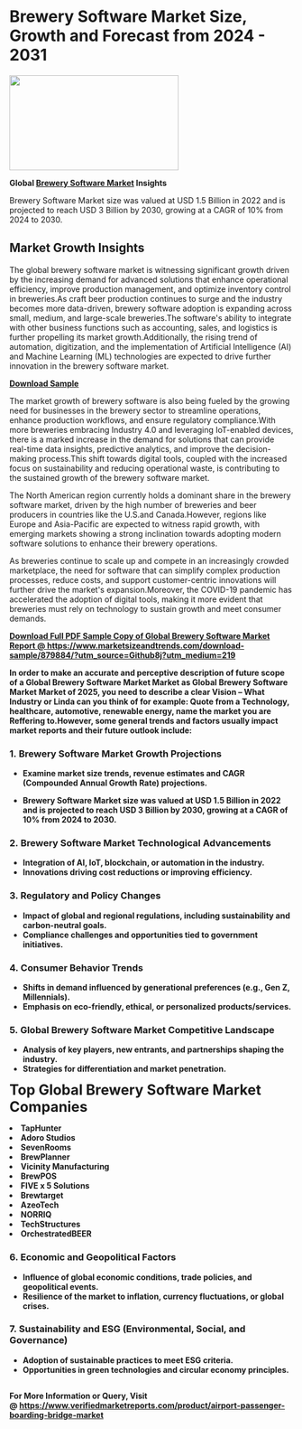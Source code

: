 <H1>Brewery Software Market Size, Growth and Forecast from 2024 - 2031</H1><img class="aligncenter size-medium wp-image-584254" src="https://thirdeyenews.in/wp-content/uploads/2024/09/Global-Market-Research-300x168.jpeg" alt="" width="300" height="168" /><p><strong>Global&nbsp;<a href="https://www.marketsizeandtrends.com/download-sample/879884/?utm_source=Github8j?utm_medium=219">Brewery Software Market</a> Insights</strong></p><p>Brewery Software Market size was valued at USD 1.5 Billion in 2022 and is projected to reach USD 3 Billion by 2030, growing at a CAGR of 10% from 2024 to 2030.</p><p><h2>Market Growth Insights</h2> <p>The global brewery software market is witnessing significant growth driven by the increasing demand for advanced solutions that enhance operational efficiency, improve production management, and optimize inventory control in breweries.As craft beer production continues to surge and the industry becomes more data-driven, brewery software adoption is expanding across small, medium, and large-scale breweries.The software's ability to integrate with other business functions such as accounting, sales, and logistics is further propelling its market growth.Additionally, the rising trend of automation, digitization, and the implementation of Artificial Intelligence (AI) and Machine Learning (ML) technologies are expected to drive further innovation in the brewery software market.</p> <p><strong><a href="#">Download Sample</a></strong></p> <p>The market growth of brewery software is also being fueled by the growing need for businesses in the brewery sector to streamline operations, enhance production workflows, and ensure regulatory compliance.With more breweries embracing Industry 4.0 and leveraging IoT-enabled devices, there is a marked increase in the demand for solutions that can provide real-time data insights, predictive analytics, and improve the decision-making process.This shift towards digital tools, coupled with the increased focus on sustainability and reducing operational waste, is contributing to the sustained growth of the brewery software market.</p> <p>The North American region currently holds a dominant share in the brewery software market, driven by the high number of breweries and beer producers in countries like the U.S.and Canada.However, regions like Europe and Asia-Pacific are expected to witness rapid growth, with emerging markets showing a strong inclination towards adopting modern software solutions to enhance their brewery operations.</p> <p>As breweries continue to scale up and compete in an increasingly crowded marketplace, the need for software that can simplify complex production processes, reduce costs, and support customer-centric innovations will further drive the market's expansion.Moreover, the COVID-19 pandemic has accelerated the adoption of digital tools, making it more evident that breweries must rely on technology to sustain growth and meet consumer demands.</p> <p><strong><a href="#"></p><p><span class=""><strong>Download Full PDF Sample Copy of Global Brewery Software Market Report</strong> @ <a href="https://www.marketsizeandtrends.com/download-sample/879884/?utm_source=Github8j?utm_medium=219" target="_blank">https://www.marketsizeandtrends.com/download-sample/879884/?utm_source=Github8j?utm_medium=219</a></span></p><p>In order to make an accurate and perceptive description of future scope of a Global&nbsp;Brewery Software Market Market as Global&nbsp;Brewery Software Market Market of 2025, you need to describe a clear Vision &ndash; What Industry or Linda can you think of for example: Quote from a Technology, healthcare, automotive, renewable energy, name the market you are Reffering to.However, some general trends and factors usually impact market reports and their future outlook include:</p><h3>1.&nbsp;<strong>Brewery Software Market Growth Projections</strong></h3><ul><li>Examine market size trends, revenue estimates and CAGR (Compounded Annual Growth Rate) projections.</li><li><p>Brewery Software Market size was valued at USD 1.5 Billion in 2022 and is projected to reach USD 3 Billion by 2030, growing at a CAGR of 10% from 2024 to 2030.</p></li></ul><h3>2.&nbsp;<strong>Brewery Software Market Technological Advancements</strong></h3><ul><li>Integration of AI, IoT, blockchain, or automation in the industry.</li><li>Innovations driving cost reductions or improving efficiency.</li></ul><h3>3.&nbsp;<strong>Regulatory and Policy Changes</strong></h3><ul><li>Impact of global and regional regulations, including sustainability and carbon-neutral goals.</li><li>Compliance challenges and opportunities tied to government initiatives.</li></ul><h3>4.&nbsp;<strong>Consumer Behavior Trends</strong></h3><ul><li>Shifts in demand influenced by generational preferences (e.g., Gen Z, Millennials).</li><li>Emphasis on eco-friendly, ethical, or personalized products/services.</li></ul><h3>5.&nbsp;<strong>Global Brewery Software Market Competitive Landscape</strong></h3><ul><li>Analysis of key players, new entrants, and partnerships shaping the industry.</li><li>Strategies for differentiation and market penetration.</li></ul><p data-pm-slice="1 1 []"><span style="color: inherit; font-family: inherit; font-size: 25px;">Top Global Brewery Software Market Companies</span></p><div class="" data-test-id=""><p><li>TapHunter</li><li> Adoro Studios</li><li> SevenRooms</li><li> BrewPlanner</li><li> Vicinity Manufacturing</li><li> BrewPOS</li><li> FIVE x 5 Solutions</li><li> Brewtarget</li><li> AzeoTech</li><li> NORRIQ</li><li> TechStructures</li><li> OrchestratedBEER</li></p></div><h3>6.&nbsp;<strong>Economic and Geopolitical Factors</strong></h3><ul><li>Influence of global economic conditions, trade policies, and geopolitical events.</li><li>Resilience of the market to inflation, currency fluctuations, or global crises.</li></ul><h3>7.&nbsp;<strong>Sustainability and ESG (Environmental, Social, and Governance)</strong></h3><ul><li>Adoption of sustainable practices to meet ESG criteria.</li><li>Opportunities in green technologies and circular economy principles.</li></ul><h2><strong style="font-size: 14px;">For More Information or Query, Visit @&nbsp;</strong><a style="background-color: #ffffff; font-size: 14px;" href="https://www.marketsizeandtrends.com/report/brewery-software-market/" target="_blank">https://www.verifiedmarketreports.com/product/airport-passenger-boarding-bridge-market</a></h2>